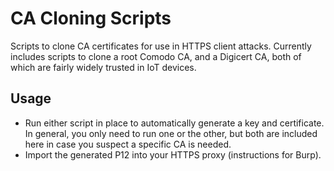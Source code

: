 # CA Cloning Scripts
Scripts to clone CA certificates for use in HTTPS client attacks. Currently includes scripts to clone a root Comodo CA, and a Digicert CA, both of which are fairly widely trusted in IoT devices.

## Usage
* Run either script in place to automatically generate a key and certificate. In general, you only need to run one or the other, but both are included here in case you suspect a specific CA is needed.
* Import the generated P12 into your HTTPS proxy (instructions for Burp).